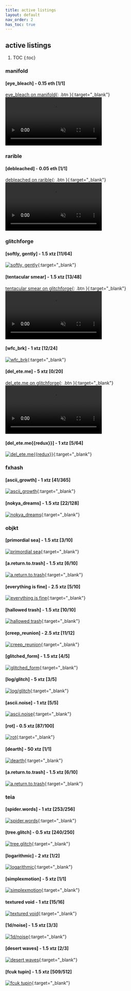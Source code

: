 ```yaml
---
title: active listings
layout: default
nav_order: 2
has_toc: true
---
```

## active listings

1. TOC
{:toc}

### manifold

#### [eye_bleach] - 0.15 eth [1/1]

[eye_bleach on manifold](https://app.manifold.xyz/c/eye-bleach){: .btn }{:target="_blank"}
<video autoplay loop muted playsinline>
  <source src="https://i.imgur.com/iXafl9u.mp4" type="video/mp4">
</video>

### rarible

#### [debleached] - 0.05 eth [1/1]

[debleached on rarible](https://rarible.com/token/0x0fb362ba194d2ef5334b4be6ac746a7cf4757bde:1?tab=details){: .btn }{:target="_blank"}
<video autoplay loop muted playsinline>
    <source src="https://i.imgur.com/0jcvfKv.mp4" type="video/mp4">
</video>

### glitchforge

#### [softly, gently] - 1.5 xtz [11/64]

[![softly, gently](https://glitchforge.xyz/ondemand/21/example1.png)](https://glitchforge.xyz/ondemand/21-softly-gently){:target="_blank"}

#### [tentacular smear] - 1.5 xtz [13/48]

[tentacular smear on glitchforge](https://glitchforge.xyz/ondemand/24-tentacular-smear){: .btn }{:target="_blank"}
<video autoplay loop muted playsinline>
    <source src="https://glitchforge.xyz/ipfs/Qmd9DpdYkbdGC9X93JicLGzuY9rKwqWDjSSu5xqFhcGkdx" type="video/webm">
</video>

#### [wfc_brk] - 1 xtz [12/24]

[![wfc_brk](https://glitchforge.xyz/ipfs/QmVimtowP2NRiNmSLBaXcBeio1a3qVMbx3A5HH7UH461rX)](https://glitchforge.xyz/ondemand/57-wfcbrk){:target="_blank"}

#### [del_ete.me] - 5 xtz [0/20]

[del_ete.me on glitchforge](https://glitchforge.xyz/ondemand/64-deleteme){: .btn }{:target="_blank"}
<video autoplay loop muted playsinline>
    <source src="https://i.imgur.com/quSQhJb.mp4" type="video/mp4">
</video>

#### [del_ete.me{{redux}}] - 1 xtz [5/64]

[![del_ete.me{{redux}}](https://glitchforge.xyz/ipfs/QmV1tyTqmk11Ymi4FC6wwhuEFS9g27vva4dHmvX9PgXDbs)](https://glitchforge.xyz/ondemand/71-deletemeredux){:target="_blank"}

### fxhash

#### [ascii_growth] - 1 xtz [41/365]

[![ascii_growth](./assets/fxhash-preview/ascii_growth.png)](https://www.fxhash.xyz/generative/21447){:target="_blank"}

#### [nokya_dreams] - 1.5 xtz [22/128]

[![nokya_dreams](./assets/fxhash-preview/nokya_dreams.png)](https://www.fxhash.xyz/generative/20920){:target="_blank"}

### objkt

#### [primordial sea] - 1.5 xtz [3/10]

[![primordial sea](https://assets.objkt.media/file/assets-003/Qma4TuwHFEBLGLQBD97d9nERttasEjycrynYSJbT65LJbe/artifact)](https://objkt.com/asset/KT1XBahGr4MxXXJeKKAkZhFytJMSY8JnoRQG/9){:target="_blank"}

#### [a.return.to.trash] - 1.5 xtz [6/10]

[![a.return.to.trash](https://assets.objkt.media/file/assets-003/QmXL1x9aXcnm2jFusdrxocZFhHWZjHbBf7deDfP8VKQZbU/artifact)](https://objkt.com/asset/KT1XBahGr4MxXXJeKKAkZhFytJMSY8JnoRQG/8){:target="_blank"}

#### [everything is fine] - 2.5 xtz [5/10]

[![everything is fine](https://assets.objkt.media/file/assets-003/QmNrvcDGemv57hjzPTYZtd1ipPnRYueVhxR3XbBXVY6z62/artifact)](https://objkt.com/asset/KT1XBahGr4MxXXJeKKAkZhFytJMSY8JnoRQG/11){:target="_blank"}

#### [hallowed trash] - 1.5 xtz [10/10]

[![hallowed trash](https://assets.objkt.media/file/assets-003/QmagRyrB9oXDD5zkxjCiscpqKZDPJRv6aGXBefqCcdDTQz/artifact)](https://objkt.com/asset/KT1XBahGr4MxXXJeKKAkZhFytJMSY8JnoRQG/12){:target="_blank"}

#### [creep_reunion] - 2.5 xtz [11/12]

[![creep_reunion](https://assets.objkt.media/file/assets-003/QmRhoAQXKR5CKaEH8cxoWZZc3xHjeM88RhtYb9ovZ6G5jj/artifact)](https://objkt.com/asset/KT1XBahGr4MxXXJeKKAkZhFytJMSY8JnoRQG/13){:target="_blank"}

#### [glitched_form] - 1.5 xtz [4/5]

[![glitched_form](https://i.imgur.com/7uG2Dln.gif)](https://objkt.com/asset/KT1XBahGr4MxXXJeKKAkZhFytJMSY8JnoRQG/14){:target="_blank"}

#### [log/glitch] - 5 xtz [3/5]

[![log/glitch](https://assets.objkt.media/file/assets-003/QmNfVFfsLGyRdtU3iayEagxeeurDVVmwDkho7zSsjyottE/artifact)](https://objkt.com/asset/KT1XBahGr4MxXXJeKKAkZhFytJMSY8JnoRQG/1){:target="_blank"}

#### [ascii.noise] - 1 xtz [5/5]

[![ascii.noise](https://assets.objkt.media/file/assets-003/QmRvpzoA5XdMdDPY6vdC1bcMwsW2ckRCc8x3yK6ibysmyX/artifact)](https://objkt.com/asset/KT1XBahGr4MxXXJeKKAkZhFytJMSY8JnoRQG/4){:target="_blank"}

#### [rot] - 0.5 xtz [87/100]

[![rot](https://assets.objkt.media/file/assets-003/QmV5duGohY7NJYgygs4jynGHASiC3RgVr3yBfu5YEd7DjF/artifact)](https://objkt.com/asset/KT1XBahGr4MxXXJeKKAkZhFytJMSY8JnoRQG/6){:target="_blank"}

#### [dearth] - 50 xtz [1/1]

[![dearth](https://assets.objkt.media/file/assets-003/Qmah4ySZMNULeNgpim6E5wbtdsCpWh6ejxwq5ESJYvWdgr/artifact)](https://objkt.com/asset/KT1XBahGr4MxXXJeKKAkZhFytJMSY8JnoRQG/7){:target="_blank"}

#### [a.return.to.trash] - 1.5 xtz [6/10]

[![a.return.to.trash](https://assets.objkt.media/file/assets-003/QmXL1x9aXcnm2jFusdrxocZFhHWZjHbBf7deDfP8VKQZbU/artifact)](https://objkt.com/asset/KT1XBahGr4MxXXJeKKAkZhFytJMSY8JnoRQG/8){:target="_blank"}

### teia

#### [spider.words] - 1 xtz [253/256]

[![spider.words](https://nftstorage.link/ipfs/QmVHUvS12K9DC1yyJX2cY8aLwpRunWUkud41zCBmzUkpeU)](https://teia.art/objkt/784450){:target="_blank"}

#### [tree.glitch] - 0.5 xtz [240/250]

[![tree.glitch](https://nftstorage.link/ipfs/QmYiWWPWgUH4UEdLf4bueEDJj2jJB1v9TALNX8jX6xELRK)](https://teia.art/objkt/783222){:target="_blank"}


#### [logarithmic] - 2 xtz [1/2]

[![logarithmic](https://nftstorage.link/ipfs/QmYAb2UXhCp4ZFgtWNpFct9D3QhtxVAmjDfJbkJhMELzYT)](https://teia.art/objkt/467356){:target="_blank"}

#### [simplexmotion] - 5 xtz [1/1]

[![simplexmotion](https://nftstorage.link/ipfs/QmcPXDWUmA8x3a42gc2B1ZGjK5c54pKWpMcEinAcPUt8S9)](https://teia.art/objkt/529929){:target="_blank"}

#### textured void - 1 xtz [15/16]

[![textured void](https://nftstorage.link/ipfs/Qmb5NhDStu1qJxfdMwm8e5RvqBbzVFfP9A3NGkqkiCyC3o)](https://teia.art/objkt/616024){:target="_blank"}

#### [1d/noise] - 1.5 xtz [3/3]

[![1d/noise](https://nftstorage.link/ipfs/QmVuJP6GCJnkJg3rCFmjWNmWsjQz17W7N7ZRsGDXPmLS3n)](https://teia.art/objkt/575688){:target="_blank"}

#### [desert waves] - 1.5 xtz [2/3]

[![desert waves](https://nftstorage.link/ipfs/QmenmKAh8Uspy6eG1UBZJUss9AXzxinGwkBzg7fgDYtVXH)](https://teia.art/objkt/559500){:target="_blank"}

#### [fcuk tupin] - 1.5 xtz [509/512]

[![fcuk tupin](https://nftstorage.link/ipfs/QmRWxW5RKP7YnZWsCx9ia1M2akD6xQNor6zLP24oGWhF3G)](https://teia.art/objkt/702987){:target="_blank"}
